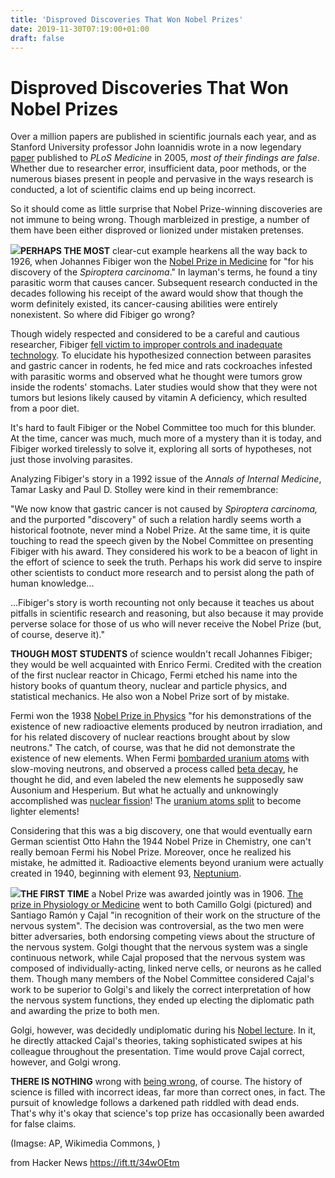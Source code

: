 ```yaml
---
title: 'Disproved Discoveries That Won Nobel Prizes'
date: 2019-11-30T07:19:00+01:00
draft: false
---
```


Disproved Discoveries That Won Nobel Prizes
===========================================

Over a million papers are published in scientific journals each year, and as Stanford University professor John Ioannidis wrote in a now legendary [paper](http://journals.plos.org/plosmedicine/article?id=10.1371/journal.pmed.0020124) published to _PLoS Medicine_ in 2005, _most of their findings are false_. Whether due to researcher error, insufficient data, poor methods, or the numerous biases present in people and pervasive in the ways research is conducted, a lot of scientific claims end up being incorrect.

So it should come as little surprise that Nobel Prize-winning discoveries are not immune to being wrong. Though marbleized in prestige, a number of them have been either disproved or lionized under mistaken pretenses.

**![](https://upload.wikimedia.org/wikipedia/commons/thumb/4/43/J_Fibiger.jpg/325px-J_Fibiger.jpg)PERHAPS THE MOST** clear-cut example hearkens all the way back to 1926, when Johannes Fibiger won the [Nobel Prize in Medicine](http://www.nobelprize.org/nobel_prizes/medicine/laureates/1926/) for "for his discovery of the _Spiroptera carcinoma_." In layman's terms, he found a tiny parasitic worm that causes cancer. Subsequent research conducted in the decades following his receipt of the award would show that though the worm definitely existed, its cancer-causing abilities were entirely nonexistent. So where did Fibiger go wrong?

Though widely respected and considered to be a careful and cautious researcher, Fibiger [fell victim to improper controls and inadequate technology](http://www.vanderbilt.edu/AnS/physics/brau/H182/Oops%20reading/FIBIGER%20reading.pdf). To elucidate his hypothesized connection between parasites and gastric cancer in rodents, he fed mice and rats cockroaches infested with parasitic worms and observed what he thought were tumors grow inside the rodents' stomachs. Later studies would show that they were not tumors but lesions likely caused by vitamin A deficiency, which resulted from a poor diet.

It's hard to fault Fibiger or the Nobel Committee too much for this blunder. At the time, cancer was much, much more of a mystery than it is today, and Fibiger worked tirelessly to solve it, exploring all sorts of hypotheses, not just those involving parasites.

Analyzing Fibiger's story in a 1992 issue of the _Annals of Internal Medicine_, Tamar Lasky and Paul D. Stolley were kind in their remembrance:  

"We now know that gastric cancer is not caused by _Spiroptera carcinoma,_ and the purported "discovery" of such a relation hardly seems worth a historical footnote, never mind a Nobel Prize. At the same time, it is quite touching to read the speech given by the Nobel Committee on presenting Fibiger with his award. They considered his work to be a beacon of light in the effort of science to seek the truth. Perhaps his work did serve to inspire other scientists to conduct more research and to persist along the path of human knowledge...

...Fibiger's story is worth recounting not only because it teaches us about pitfalls in scientific research and reasoning, but also because it may provide perverse solace for those of us who will never receive the Nobel Prize (but, of course, deserve it)."

**THOUGH MOST STUDENTS** of science wouldn't recall Johannes Fibiger; they would be well acquainted with Enrico Fermi. Credited with the creation of the first nuclear reactor in Chicago, Fermi etched his name into the history books of quantum theory, nuclear and particle physics, and statistical mechanics. He also won a Nobel Prize sort of by mistake.

Fermi won the 1938 [Nobel Prize in Physics](http://www.nobelprize.org/nobel_prizes/lists/all/) "for his demonstrations of the existence of new radioactive elements produced by neutron irradiation, and for his related discovery of nuclear reactions brought about by slow neutrons." The catch, of course, was that he did not demonstrate the existence of new elements. When Fermi [bombarded uranium atoms](http://www.itsokaytobesmart.com/post/79795312747/enrico-fermi-mussolini-element-93) with slow-moving neutrons, and observed a process called [beta decay](https://en.wikipedia.org/wiki/Beta_decay#.CE.B2.E2.88.92_decay), he thought he did, and even labeled the new elements he supposedly saw Ausonium and Hesperium. But what he actually and unknowingly accomplished was [nuclear fission](http://www.world-nuclear.org/info/Nuclear-Fuel-Cycle/Introduction/Physics-of-Nuclear-Energy/)! The [uranium atoms split](http://hyperphysics.phy-astr.gsu.edu/hbase/nucene/fisfrag.html) to become lighter elements!

Considering that this was a big discovery, one that would eventually earn German scientist Otto Hahn the 1944 Nobel Prize in Chemistry, one can't really bemoan Fermi his Nobel Prize. Moreover, once he realized his mistake, he admitted it. Radioactive elements beyond uranium were actually created in 1940, beginning with element 93, [Neptunium](https://en.wikipedia.org/wiki/Neptunium).

**![](https://upload.wikimedia.org/wikipedia/commons/thumb/5/5f/Camillo_Golgi.jpg/351px-Camillo_Golgi.jpg)THE FIRST TIME** a Nobel Prize was awarded jointly was in 1906. [The prize in Physiology or Medicine](http://www.nobelprize.org/nobel_prizes/medicine/laureates/1906/article.html) went to both Camillo Golgi (pictured) and Santiago Ramón y Cajal "in recognition of their work on the structure of the nervous system". The decision was controversial, as the two men were bitter adversaries, both endorsing competing views about the structure of the nervous system. Golgi thought that the nervous system was a single continuous network, while Cajal proposed that the nervous system was composed of individually-acting, linked nerve cells, or neurons as he called them. Though many members of the Nobel Committee considered Cajal's work to be superior to Golgi's and likely the correct interpretation of how the nervous system functions, they ended up electing the diplomatic path and awarding the prize to both men.

Golgi, however, was decidedly undiplomatic during his [Nobel lecture](http://www.nobelprize.org/nobel_prizes/medicine/laureates/1906/golgi-lecture.pdf). In it, he directly attacked Cajal's theories, taking sophisticated swipes at his colleague throughout the presentation. Time would prove Cajal correct, however, and Golgi wrong.

**THERE IS NOTHING** wrong with [being wrong](http://blogs.scientificamerican.com/guest-blog/the-key-to-science-and-life-is-being-wrong/), of course. The history of science is filled with incorrect ideas, far more than correct ones, in fact. The pursuit of knowledge follows a darkened path riddled with dead ends. That's why it's okay that science's top prize has occasionally been awarded for false claims.

(Imagse: AP, Wikimedia Commons, )

  
  
from Hacker News https://ift.tt/34wOEtm